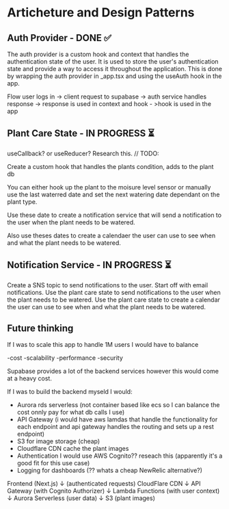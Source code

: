 # Articheture and Design Patterns

## Auth Provider - DONE ✅

The auth provider is a custom hook and context that handles the authentication state of the user. It is used to store the user's authentication state and provide a way to access it throughout the application. This is done by wrapping the auth provider in \_app.tsx and using the useAuth hook in the app.

Flow
user logs in -> client request to supabase -> auth service handles response -> response is used in context and hook - >hook is used in the app

## Plant Care State - IN PROGRESS ⏳

useCallback? or useReducer? Research this. // TODO:

Create a custom hook that handles the plants condition, adds to the plant db

You can either hook up the plant to the moisure level sensor or manually use the last waterred date and set the next watering date dependant on the plant type.

Use these date to create a notification service that will send a notification to the user when the plant needs to be watered.

Also use theses dates to create a calendaer the user can use to see when and what the plant needs to be watered.

## Notification Service - IN PROGRESS ⏳

Create a SNS topic to send notifications to the user.
Start off with email notifications.
Use the plant care state to send notifications to the user when the plant needs to be watered.
Use the plant care state to create a calendar the user can use to see when and what the plant needs to be watered.

## Future thinking

If I was to scale this app to handle 1M users I would have to balance

-cost
-scalability
-performance
-security

Supabase provides a lot of the backend services however this would come at a heavy cost.

If I was to build the backend myseld I would:

-  Aurora rds serverless (not container based like ecs so I can balance the cost onnly pay for what db calls I use)
-  API Gateway (i would have aws lamdas that handle the functionality for each endpoint and api gateway handles the routing and sets up a rest endpoint)
-  S3 for image storage (cheap)
-  Cloudflare CDN cache the plant images
-  Authentication I would use AWS Cognito?? reseach this (apparently it's a good fit for this use case)
-  Logging for dashboards (?? whats a cheap NewRelic alternative?)

Frontend (Next.js)
↓ (authenticated requests)
CloudFlare CDN
↓
API Gateway (with Cognito Authorizer)
↓
Lambda Functions (with user context)
↓
Aurora Serverless (user data)
↓
S3 (plant images)
